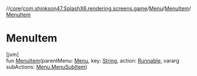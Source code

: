 //[core](../../../../index.md)/[com.shinkson47.SplashX6.rendering.screens.game](../../index.md)/[Menu](../index.md)/[MenuItem](index.md)/[MenuItem](-menu-item.md)

# MenuItem

[jvm]\
fun [MenuItem](-menu-item.md)(parentMenu: [Menu](../index.md), key: [String](https://kotlinlang.org/api/latest/jvm/stdlib/kotlin/-string/index.html), action: [Runnable](https://docs.oracle.com/javase/8/docs/api/java/lang/Runnable.html), vararg subActions: [Menu.MenuSubItem](../-menu-sub-item/index.md))
